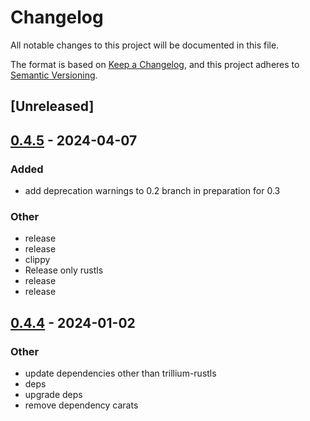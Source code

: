# Changelog
All notable changes to this project will be documented in this file.

The format is based on [Keep a Changelog](https://keepachangelog.com/en/1.0.0/),
and this project adheres to [Semantic Versioning](https://semver.org/spec/v2.0.0.html).

## [Unreleased]

## [0.4.5](https://github.com/trillium-rs/trillium/compare/trillium-logger-v0.4.4...trillium-logger-v0.4.5) - 2024-04-07

### Added
- add deprecation warnings to 0.2 branch in preparation for 0.3

### Other
- release
- release
- clippy
- Release only rustls
- release
- release

## [0.4.4](https://github.com/trillium-rs/trillium/compare/trillium-logger-v0.4.3...trillium-logger-v0.4.4) - 2024-01-02

### Other
- update dependencies other than trillium-rustls
- deps
- upgrade deps
- remove dependency carats
